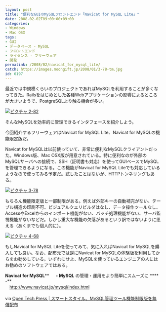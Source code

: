 ```yaml
---
layout: post
title: "便利なGUIのMySQLフロントエンド「Navicat for MySQL Lite」"
date: 2008-02-02T09:00:00+09:00
categories:
- Windows
- Mac OSX
tags: 
- GUI
- データベース - MySQL
- フロントエンド
- ライセンス - フリーウェア
- 開発
permalink: /2008/02/navicat_for_mysql_lite/
catch: https://images.moongift.jp/2008/01/3-78-tm.jpg
id: 6197
---
```

最近では中規模くらいのプロジェクトであればMySQLを利用することが多くなってきた。Railsをはじめとした各種Webアプリケーションの影響によるところが大きいようで、PostgreSQLより触る機会が多い。   
  
[![ピクチャ 2-82](https://images.moongift.jp/2008/01/2-82-tm.jpg)](https://images.moongift.jp/2008/01/2-82.png)  
  
そんなMySQLを効率的に管理できるインタフェースを紹介しよう。   
  
今回紹介するフリーウェアはNavicat for MySQL Lite、Navicat for MySQLの機能限定版だ。   
  
<!--more-->  
Navicat for MySQLは以前使っていて、非常に便利なMySQLクライアントだった。Windows版、Mac OSX版が用意されている。特に便利なのが外部のMySQLサーバへの接続で、SSH（証明書も対応）を使ってGUIベースでMySQLを管理できるようになる。この機能がNavicat for MySQL Liteでも対応しているようなので使ってみる予定だ。試したことはないが、HTTPトンネリングもある。   
  
[![ピクチャ 3-78](https://images.moongift.jp/2008/01/3-78-tm.jpg)](https://images.moongift.jp/2008/01/3-78.png)  
  
もちろん機能限定版と一部制限がある。例えば外部キーの自動補完がない、テーブル構造の印刷不可、ビジュアルクエリビルダはなし、データ操作ツールなし、AccessやExcelからのインポート機能がない、バッチ処理機能がない、サーバ監視機能がないなどだ。しかし重大な機能の欠落があるという訳ではないように思える（あくまでも個人的に）。   
  
[![ピクチャ 4-68](https://images.moongift.jp/2008/01/4-68-tm.jpg)](https://images.moongift.jp/2008/01/4-68.png)  
  
もしNavicat for MySQL Liteを使ってみて、気に入ればNavicat for MySQLを購入しても良い。なお、配布元では逆にNavicat for MySQLの体験版を利用してからをお勧めしている。いずれにせよ、MySQLを使っているエンジニアの人にはお勧めのソフトウェアではある。   
  
**Navicat for MySQL**** 　 ****- MySQL**** の管理・運用をより簡単にスムーズに **** -**   
　[http://www.navicat.jp/mysql/index.html   
](http://www.navicat.jp/mysql/index.html)  
via [Open Tech Press | スマートスタイル、](http://opentechpress.jp/news/article.pl?sid=08/01/29/1025220)[MySQL](http://opentechpress.jp/news/article.pl?sid=08/01/29/1025220)[管理ツール機能制限版を無償配布](http://opentechpress.jp/news/article.pl?sid=08/01/29/1025220)

